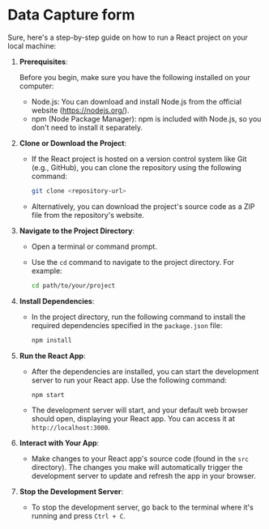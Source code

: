 # Data Capture form


Sure, here's a step-by-step guide on how to run a React project on your local machine:

1. **Prerequisites**:

   Before you begin, make sure you have the following installed on your computer:

   - Node.js: You can download and install Node.js from the official website (https://nodejs.org/).
   - npm (Node Package Manager): npm is included with Node.js, so you don't need to install it separately.
2. **Clone or Download the Project**:

   - If the React project is hosted on a version control system like Git (e.g., GitHub), you can clone the repository using the following command:

     ```bash
     git clone <repository-url>
     ```
   - Alternatively, you can download the project's source code as a ZIP file from the repository's website.
3. **Navigate to the Project Directory**:

   - Open a terminal or command prompt.
   - Use the `cd` command to navigate to the project directory. For example:

     ```bash
     cd path/to/your/project
     ```
4. **Install Dependencies**:

   - In the project directory, run the following command to install the required dependencies specified in the `package.json` file:

     ```bash
     npm install
     ```
5. **Run the React App**:

   - After the dependencies are installed, you can start the development server to run your React app. Use the following command:

     ```bash
     npm start
     ```
   - The development server will start, and your default web browser should open, displaying your React app. You can access it at `http://localhost:3000`.
6. **Interact with Your App**:

   - Make changes to your React app's source code (found in the `src` directory). The changes you make will automatically trigger the development server to update and refresh the app in your browser.
7. **Stop the Development Server**:

   - To stop the development server, go back to the terminal where it's running and press `Ctrl + C`.

